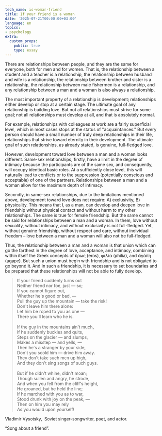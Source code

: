 ```yaml
---
tech_name: is-woman-friend
title: If your friend is a woman
date: '2025-07-21T00:00:00+03:00'
language: en
topics:
- psychology
extra:
  custom_props:
    public: true
    type: essay
---
```



There are relationships between people, and they are the same for everyone, both for men and for women. That is, the relationship between a student and a teacher is a relationship, the relationship between husband and wife is a relationship, the relationship between brother and sister is a relationship, the relationship between male fishermen is a relationship, and any relationship between a man and a woman is also always a relationship.

The most important property of a relationship is development; relationships either develop or stop at a certain stage. The ultimate goal of any relationship is building love. But not all relationships must strive for some goal; not all relationships must develop at all, and that is absolutely normal.

For example, relationships with colleagues at work are a fairly superficial level, which in most cases stops at the status of "acquaintances." But every person should have a small number of truly deep relationships in their life, relationships that strive toward eternity in their development. The ultimate goal of such relationships, as already stated, is genuine, full-fledged love.

However, development toward love between a man and a woman looks different.
Same-sex relationships, firstly, have a limit in the degree of intimacy because the participants are of the same sex, and consequently, will occupy identical basic roles. At a sufficiently close level, this will naturally lead to conflicts or to the suppression (potentially conscious and acceptable) of one of the partners. Relationships between a man and a woman allow for the maximum depth of intimacy.

Secondly, in same-sex relationships, due to the limitations mentioned above, development toward love does not require: A) exclusivity, B) physicality. This means that I, as a man, can develop and deepen love in friendship without physical contact and without harm to my other relationships. The same is true for female friendship. But the same cannot be said for relationships between a man and a woman. In them, love without sexuality, without intimacy, and without exclusivity is not full-fledged. Yet, without genuine friendship, without respect and care, without individual freedom – love between a man and a woman will also not be full-fledged.

Thus, the relationship between a man and a woman is that union which can go the farthest in the degree of love, acceptance, and intimacy, combining within itself the Greek concepts of ἔρως (eros), φιλία (philia), and ἀγάπη (agape). But such a union must begin with friendship and is not obligated to go beyond it. And in such a friendship, it is necessary to set boundaries and be prepared that these relationships will not be able to fully develop.

>If your friend suddenly turns out<br>
Neither friend nor foe, just — so;<br>
If you cannot figure out,<br>
Whether he's good or bad, —<br>
Pull the guy up the mountain — take the risk!<br>
Don't leave him there alone:<br>
Let him be roped to you as one —<br>
There you'll learn who he is.<br>
><br>
>If the guy in the mountains ain't much,<br>
If he suddenly buckles and quits,<br>
Steps on the glacier — and slumps,<br>
Makes a misstep — and yells, —<br>
Then he's a stranger by your side,<br>
Don't you scold him — drive him away.<br>
They don't take such men up high,<br>
And they don't sing songs of such guys.<br>
><br>
>But if he didn't whine, didn't moan;<br>
Though sullen and angry, he strode,<br>
And when you fell from the cliff's height,<br>
He groaned, but he held the line;<br>
If he marched with you as to war,<br>
Stood drunk with joy on the peak, —<br>
Then on him you may rely<br>
As you would upon yourself!<br>

Vladimir Vysotsky,  Soviet singer-songwriter, poet, and actor.

“Song about a friend”.